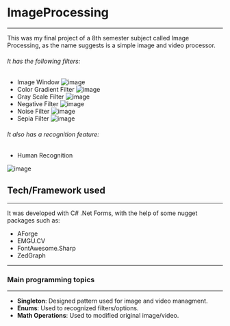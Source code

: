 # ImageProcessing

------------

This was my final project of a 8th semester subject called Image Processing, as the name suggests is a simple image and video processor.

###### It has the following filters:

- Image Window
![image](https://user-images.githubusercontent.com/79424063/217417415-ca4c085b-ab0d-4706-a28c-2b4231a92950.png)
- Color Gradient Filter
![image](https://user-images.githubusercontent.com/79424063/217417440-f888ed2d-7991-4fe5-af5a-2a2d04ece32b.png)
- Gray Scale Filter
![image](https://user-images.githubusercontent.com/79424063/217417473-198c5520-8464-4519-be5b-8574ddac3f12.png)
- Negative Filter
![image](https://user-images.githubusercontent.com/79424063/217417610-e06d0451-e9ec-42de-92fa-332ba03d4f25.png)
- Noise Filter
![image](https://user-images.githubusercontent.com/79424063/217417638-414d04bc-7604-4593-a09f-4965c0d04681.png)
- Sepia Filter
![image](https://user-images.githubusercontent.com/79424063/217417674-36918b30-a255-441b-b13e-66041c4f7ae5.png)

###### It also has a recognition feature:
- Human Recognition

![image](https://user-images.githubusercontent.com/79424063/217418543-93be7157-f4af-449f-baa6-ead7c30415e1.png)

## Tech/Framework used

------------
It was developed with C# .Net Forms, with the help of some nugget packages such as:
- AForge
- EMGU.CV
- FontAwesome.Sharp
- ZedGraph


------------
### Main programming topics
------------
- **Singleton**: Designed pattern used for image and video managment.
- **Enums**: Used to recognized filters/options.
- **Math Operations**: Used to modified original image/video.
